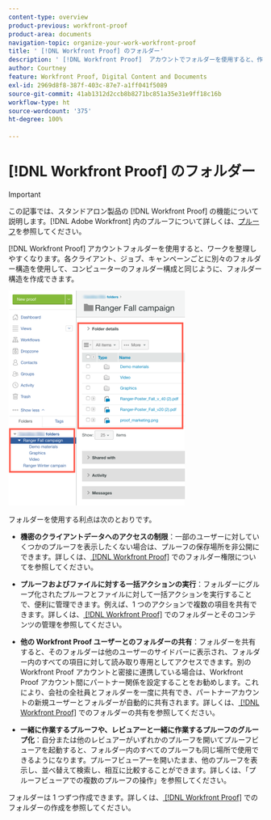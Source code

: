 ```yaml
---
content-type: overview
product-previous: workfront-proof
product-area: documents
navigation-topic: organize-your-work-workfront-proof
title: ' [!DNL Workfront Proof] のフォルダー'
description: ' [!DNL Workfront Proof]  アカウントでフォルダーを使用すると、作業を整理しやすくなります。各クライアント、ジョブ、キャンペーンごとに別々のフォルダー構造を使用して、コンピューターのフォルダー構成と同じように、フォルダー構造を作成できます。'
author: Courtney
feature: Workfront Proof, Digital Content and Documents
exl-id: 2969d8f8-387f-403c-87e7-a1ff041f5089
source-git-commit: 41ab1312d2ccb8b8271bc851a35e31e9ff18c16b
workflow-type: ht
source-wordcount: '375'
ht-degree: 100%

---
```


# [!DNL Workfront Proof] のフォルダー

>[!IMPORTANT]
>
>この記事では、スタンドアロン製品の [!DNL Workfront Proof] の機能について説明します。[!DNL Adobe Workfront] 内のプルーフについて詳しくは、[プルーフ](../../../review-and-approve-work/proofing/proofing.md)を参照してください。

[!DNL Workfront Proof] アカウントフォルダーを使用すると、ワークを整理しやすくなります。各クライアント、ジョブ、キャンペーンごとに別々のフォルダー構造を使用して、コンピューターのフォルダー構成と同じように、フォルダー構造を作成できます。

![folders.png](assets/folders-350x425.png)

フォルダーを使用する利点は次のとおりです。

* **機密のクライアントデータへのアクセスの制限**：一部のユーザーに対していくつかのプルーフを表示したくない場合は、プルーフの保存場所を非公開にできます。詳しくは、[ [!DNL Workfront Proof]](../../../workfront-proof/wp-work-proofsfiles/organize-your-work/folder-permissions.md) でのフォルダー権限についてを参照してください。

* **プルーフおよびファイルに対する一括アクションの実行**：フォルダーにグループ化されたプルーフとファイルに対して一括アクションを実行することで、便利に管理できます。例えば、1 つのアクションで複数の項目を共有できます。詳しくは、[ [!DNL Workfront Proof]](../../../workfront-proof/wp-work-proofsfiles/organize-your-work/manage-folders-and-contents.md) でのフォルダーとそのコンテンツの管理を参照してください。

* **他の Workfront Proof ユーザーとのフォルダーの共有**：フォルダーを共有すると、そのフォルダーは他のユーザーのサイドバーに表示され、フォルダー内のすべての項目に対して読み取り専用としてアクセスできます。別の Workfront Proof アカウントと密接に連携している場合は、Workfront Proof アカウント間にパートナー関係を設定することをお勧めします。これにより、会社の全社員とフォルダーを一度に共有でき、パートナーアカウントの新規ユーザーとフォルダーが自動的に共有されます。詳しくは、[ [!DNL Workfront Proof]](../../../workfront-proof/wp-work-proofsfiles/organize-your-work/share-folders.md) でのフォルダーの共有を参照してください。

* **一緒に作業するプルーフや、レビュアーと一緒に作業するプルーフのグループ化**：自分または他のレビュアーがいずれかのプルーフを開いてプルーフビューアを起動すると、フォルダー内のすべてのプルーフも同じ場所で使用できるようになります。プルーフビューアーを開いたまま、他のプルーフを表示し、並べ替えて検索し、相互に比較することができます。詳しくは、「プルーフビューアでの複数のプルーフの操作」を参照してください。

フォルダーは 1 つずつ作成できます。詳しくは、[ [!DNL Workfront Proof]](../../../workfront-proof/wp-work-proofsfiles/organize-your-work/create-folders.md) でのフォルダーの作成を参照してください。

